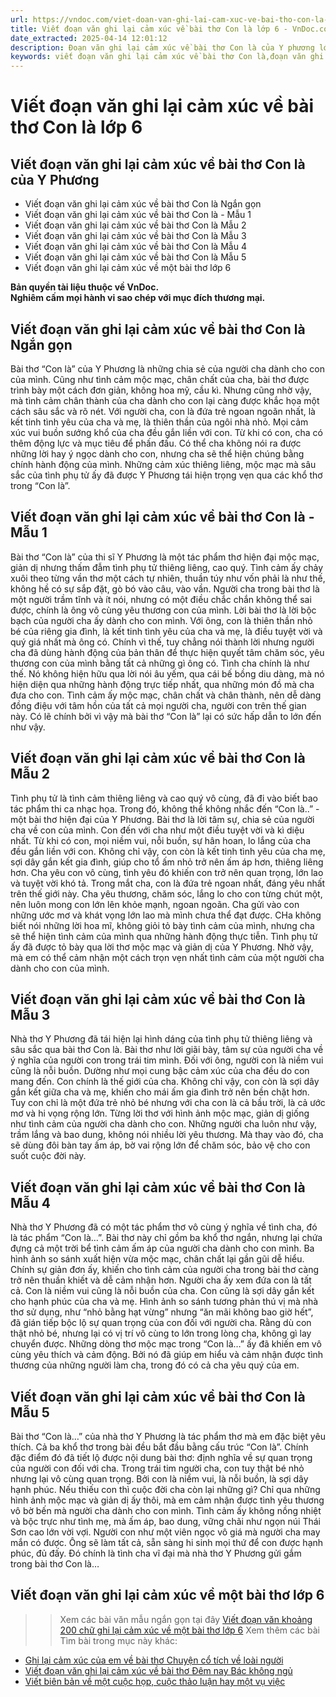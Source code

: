 ```yaml
---
url: https://vndoc.com/viet-doan-van-ghi-lai-cam-xuc-ve-bai-tho-con-la-cua-y-phuong-256682
title: Viết đoạn văn ghi lại cảm xúc về bài thơ Con là lớp 6 - VnDoc.com
date_extracted: 2025-04-14 12:01:12
description: Đoạn văn ghi lại cảm xúc về bài thơ Con là của Y phương lớp 6 được biên soạn nhằm giúp các em HS đạt kết quả tốt trong quá trình làm bài tập và học tập môn Ngữ văn lớp 6.
keywords: viết đoạn văn ghi lại cảm xúc về bài thơ Con là,đoạn văn ghi lại cảm xúc về bài thơ Con là,viết đoạn văn ghi lại cảm xúc về bài thơ Con là của Y Phương,đoạn văn ghi lại cảm xúc về bài thơ Con là lớp 6,viết đoạn văn khoảng 200 chữ ghi lại cảm xúc về một bài thơ,viết đoạn văn ghi lại cảm xúc về một bài thơ,viết đoạn văn ngắn ghi lại cảm xúc về một bài thơ,viết đoạn văn ghi lại cảm xúc về một bài thơ lớp 6
---
```


# Viết đoạn văn ghi lại cảm xúc về bài thơ Con là lớp 6
## **Viết đoạn văn ghi lại cảm xúc về bài thơ Con là của Y Phương**
  * Viết đoạn văn ghi lại cảm xúc về bài thơ Con là Ngắn gọn
  * Viết đoạn văn ghi lại cảm xúc về bài thơ Con là - Mẫu 1
  * Viết đoạn văn ghi lại cảm xúc về bài thơ Con là Mẫu 2
  * Viết đoạn văn ghi lại cảm xúc về bài thơ Con là Mẫu 3
  * Viết đoạn văn ghi lại cảm xúc về bài thơ Con là Mẫu 4
  * Viết đoạn văn ghi lại cảm xúc về bài thơ Con là Mẫu 5
  * Viết đoạn văn ghi lại cảm xúc về một bài thơ lớp 6

**Bản quyền tài liệu thuộc về VnDoc.  
Nghiêm cấm mọi hành vi sao chép với mục đích thương mại.**
## **Viết đoạn văn ghi lại cảm xúc về bài thơ Con là Ngắn gọn**
Bài thơ “Con là” của Y Phương là những chia sẻ của người cha dành cho con của mình. Cũng như tình cảm mộc mạc, chân chất của cha, bài thơ được trình bày một cách đơn giản, không hoa mỹ, cầu kì. Nhưng cũng nhờ vậy, mà tình cảm chân thành của cha dành cho con lại càng được khắc họa một cách sâu sắc và rõ nét. Với người cha, con là đứa trẻ ngoan ngoãn nhất, là kết tinh tình yêu của cha và mẹ, là thiên thần của ngôi nhà nhỏ. Mọi cảm xúc vui buồn sướng khổ của cha đều gắn liền với con. Từ khi có con, cha có thêm động lực và mục tiêu để phấn đấu. Có thể cha không nói ra được những lời hay ý ngọc dành cho con, nhưng cha sẽ thể hiện chúng bằng chính hành động của mình. Những cảm xúc thiêng liêng, mộc mạc mà sâu sắc của tình phụ tử ấy đã được Y Phương tái hiện trọng vẹn qua các khổ thơ trong “Con là”.
## **Viết đoạn văn ghi lại cảm xúc về bài thơ Con là - Mẫu 1**
Bài thơ “Con là” của thi sĩ Y Phương là một tác phẩm thơ hiện đại mộc mạc, giản dị nhưng thấm đẫm tình phụ tử thiêng liêng, cao quý. Tình cảm ấy chảy xuôi theo từng vần thơ một cách tự nhiên, thuần túy như vốn phải là như thế, không hề có sự sắp đặt, gò bó vào câu, vào vần. Người cha trong bài thơ là một người trầm tĩnh và ít nói, nhưng có một điều chắc chắn không thể sai được, chính là ông vô cùng yêu thương con của mình. Lời bài thơ là lời bộc bạch của người cha ấy dành cho con mình. Với ông, con là thiên thần nhỏ bé của riêng gia đình, là kết tinh tình yêu của cha và mẹ, là điều tuyệt vời và quý giá nhất mà ông có. Chính vì thế, tuy chẳng nói thành lời nhưng người cha đã dùng hành động của bản thân để thực hiện quyết tâm chăm sóc, yêu thương con của mình bằng tất cả những gì ông có. Tình cha chính là như thế. Nó không hiện hữu qua lời nói âu yếm, qua cái bế bồng diu dàng, mà nó hiện diện qua những hành động trực tiếp nhất, qua những món đồ mà cha đưa cho con. Tình cảm ấy mộc mạc, chân chất và chân thành, nên dễ dàng đồng điệu với tâm hồn của tất cả mọi người cha, người con trên thế gian này. Có lẽ chính bởi vì vậy mà bài thơ “Con là” lại có sức hấp dẫn to lớn đến như vậy.
## **Viết đoạn văn ghi lại cảm xúc về bài thơ Con là Mẫu 2**
Tình phụ tử là tình cảm thiêng liêng và cao quý vô cùng, đã đi vào biết bao tác phẩm thi ca nhạc họa. Trong đó, không thể không nhắc đến “Con là..” - một bài thơ hiện đại của Y Phương. Bài thơ là lời tâm sự, chia sẻ của người cha về con của mình. Con đến với cha như một điều tuyệt vời và kì diệu nhất. Từ khi có con, mọi niềm vui, nỗi buồn, sự hân hoan, lo lắng của cha đều gắn liền với con. Không chỉ vậy, con còn là kết tinh tình yêu của cha mẹ, sợi dây gắn kết gia đình, giúp cho tổ ấm nhỏ trở nên ấm áp hơn, thiêng liêng hơn. Cha yêu con vô cùng, tình yêu đó khiến con trở nên quan trọng, lớn lao và tuyệt vời khó tả. Trong mắt cha, con là đứa trẻ ngoan nhất, đáng yêu nhất trên thế giới này. Cha yêu thương, chăm sóc, lắng lo cho con từng chút một, nên luôn mong con lớn lên khỏe mạnh, ngoan ngoãn. Cha gửi vào con những ước mơ và khát vọng lớn lao mà mình chưa thể đạt được. CHa không biết nói những lời hoa mĩ, không giỏi tỏ bày tình cảm của mình, nhưng cha sẽ thể hiện tình cảm của mình qua những hành động thực tiễn. Tình phụ tử ấy đã được tỏ bày qua lời thơ mộc mạc và giản dị của Y Phương. Nhờ vậy, mà em có thể cảm nhận một cách trọn vẹn nhất tình cảm của một người cha dành cho con của mình.
## **Viết đoạn văn ghi lại cảm xúc về bài thơ Con là Mẫu 3**
Nhà thơ Y Phương đã tái hiện lại hình dáng của tình phụ tử thiêng liêng và sâu sắc qua bài thơ Con là. Bài thơ như lời giãi bày, tâm sự của người cha về ý nghĩa của người con trong trái tim mình. Đối với ông, người con là niềm vui cũng là nỗi buồn. Dường như mọi cung bậc cảm xúc của cha đều do con mang đến. Con chính là thế giới của cha. Không chỉ vậy, con còn là sợi dây gắn kết giữa cha và mẹ, khiến cho mái ấm gia đình trở nên bền chặt hơn. Tuy con chỉ là một đứa trẻ nhỏ bé nhưng với cha con là cả bầu trời, là cả ước mơ và hi vọng rộng lớn. Từng lời thơ với hình ảnh mộc mạc, giản dị giống như tình cảm của người cha dành cho con. Những người cha luôn như vậy, trầm lắng và bao dung, không nói nhiều lời yêu thương. Mà thay vào đó, cha sẽ dùng đôi bàn tay ấm áp, bờ vai rộng lớn để chăm sóc, bảo vệ cho con suốt cuộc đời này.
## **Viết đoạn văn ghi lại cảm xúc về bài thơ Con là Mẫu 4**
Nhà thơ Y Phương đã có một tác phẩm thơ vô cùng ý nghĩa về tình cha, đó là tác phẩm “Con là…”. Bài thơ này chỉ gồm ba khổ thơ ngắn, nhưng lại chứa đựng cả một trời bể tình cảm ấm áp của người cha dành cho con mình. Ba hình ảnh so sánh xuất hiện vừa mộc mạc, chân chất lại gần gũi dễ hiểu. Chính sự giản đơn ấy, khiến cho tình cảm của người cha trong bài thơ càng trở nên thuần khiết và dễ cảm nhận hơn. Người cha ấy xem đứa con là tất cả. Con là niềm vui cũng là nỗi buồn của cha. Con cũng là sợi dây gắn kết cho hạnh phúc của cha và mẹ. Hình ảnh so sánh tương phản thú vị mà nhà thơ sử dụng, như “nhỏ bằng hạt vừng” nhưng “ăn mãi không bao giờ hết”, đã gián tiếp bộc lộ sự quan trọng của con đối với người cha. Rằng dù con thật nhỏ bé, nhưng lại có vị trí vô cùng to lớn trong lòng cha, không gì lay chuyển được. Những dòng thơ mộc mạc trong “Con là…” ấy đã khiến em vô cùng yêu thích và cảm động. Bởi nó đã giúp em hiểu và cảm nhận được tình thương của những người làm cha, trong đó có cả cha yêu quý của em.
## **Viết đoạn văn ghi lại cảm xúc về bài thơ Con là Mẫu 5**
Bài thơ “Con là…” của nhà thơ Y Phương là tác phẩm thơ mà em đặc biệt yêu thích. Cả ba khổ thơ trong bài đều bắt đầu bằng cấu trúc “Con là”. Chính đặc điểm đó đã tiết lộ được nội dung bài thơ: định nghĩa về sự quan trọng của người con đối với cha. Trong trái tim người cha, con tuy thật bé nhỏ nhưng lại vô cùng quan trọng. Bởi con là niềm vui, là nỗi buồn, là sợi dây hạnh phúc. Nếu thiếu con thì cuộc đời cha còn lại những gì? Chỉ qua những hình ảnh mộc mạc và giản dị ấy thôi, mà em cảm nhận được tình yêu thương vô bờ bến mà người cha dành cho con mình. Tình cảm ấy không nồng nhiệt và bộc trực như tình mẹ, mà ấm áp, bao dung, vững chãi như ngọn núi Thái Sơn cao lớn vời vợi. Người con như một viên ngọc vô giá mà người cha may mắn có được. Ông sẽ làm tất cả, sẵn sàng hi sinh mọi thứ để con được hạnh phúc, đủ đấy. Đó chính là tình cha vĩ đại mà nhà thơ Y Phương gửi gắm trong bài thơ Con là…
## **Viết đoạn văn ghi lại cảm xúc về một bài thơ lớp 6**
>> Xem các bài văn mẫu ngắn gọn tại đây [Viết đoạn văn khoảng 200 chữ ghi lại cảm xúc về một bài thơ lớp 6](<https://vndoc.com/viet-doan-van-ghi-lai-cam-xuc-ve-mot-bai-tho-256574>)
Xem thêm các bài Tìm bài trong mục này khác:
  * [Ghi lại cảm xúc của em về bài thơ Chuyện cổ tích về loài người](</viet-doan-van-ghi-lai-cam-xuc-cua-em-ve-bai-tho-chuyen-co-tich-ve-loai-nguoi-265044>)
  * [Viết đoạn văn ghi lại cảm xúc về bài thơ Đêm nay Bác không ngủ](</van-mau-lop-6-cam-nhan-ve-bai-tho-dem-nay-bac-khong-ngu-cua-minh-hue-122621>)
  * [Viết biên bản về một cuộc họp, cuộc thảo luận hay một vụ việc](</viet-bien-ban-ve-mot-cuoc-hop-cuoc-thao-luan-hay-mot-vu-viec-286582>)

